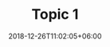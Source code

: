 ---
title: "Topic 1"
date: 2018-12-26T11:02:05+06:00
draft: false
description: "this is meta description"
type: "our-policies"
---